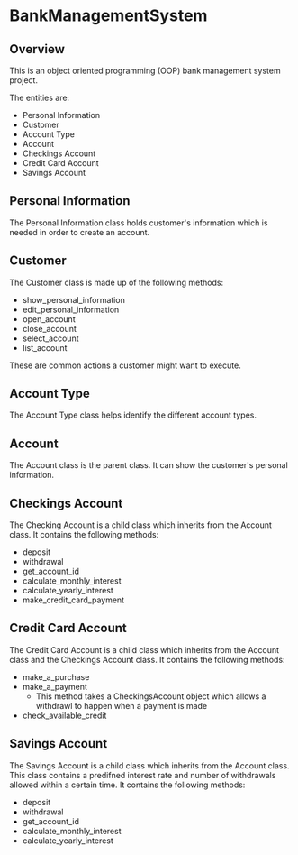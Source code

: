# BankManagementSystem

## Overview
This is an object oriented programming (OOP) bank management system project. 

The entities are: 
- Personal Information
- Customer
- Account Type
- Account
- Checkings Account
- Credit Card Account
- Savings Account

## Personal Information
The Personal Information class holds customer's information which is needed in order to create an account.
## Customer
The Customer class is made up of the following methods:
- show_personal_information
- edit_personal_information
- open_account
- close_account
- select_account
- list_account

These are common actions a customer might want to execute.
## Account Type
The Account Type class helps identify the different account types.
## Account
The Account class is the parent class. It can show the customer's personal information.
## Checkings Account
The Checking Account is a child class which inherits from the Account class. It contains the following methods:
- deposit
- withdrawal
- get_account_id
- calculate_monthly_interest
- calculate_yearly_interest
- make_credit_card_payment 
## Credit Card Account
The Credit Card Account is a child class which inherits from the Account class and the Checkings Account class. It contains the following methods:
- make_a_purchase
- make_a_payment
    - This method takes a CheckingsAccount object which allows a withdrawl to happen when a payment is made
- check_available_credit
## Savings Account
The Savings Account is a child class which inherits from the Account class. This class contains a predifned interest rate and number of withdrawals allowed within a certain time. It contains the following methods:
- deposit
- withdrawal
- get_account_id
- calculate_monthly_interest
- calculate_yearly_interest



